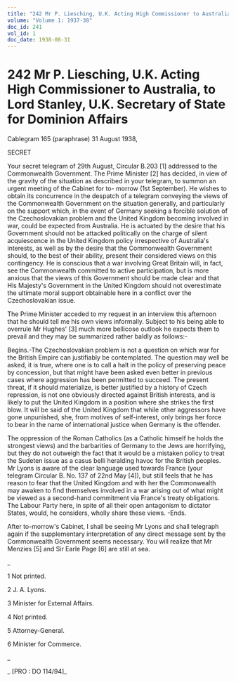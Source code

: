 ```yaml
---
title: "242 Mr P. Liesching, U.K. Acting High Commissioner to Australia, to Lord Stanley, U.K. Secretary of State for Dominion Affairs"
volume: "Volume 1: 1937-38"
doc_id: 241
vol_id: 1
doc_date: 1938-08-31
---
```


# 242 Mr P. Liesching, U.K. Acting High Commissioner to Australia, to Lord Stanley, U.K. Secretary of State for Dominion Affairs

Cablegram 165 (paraphrase) 31 August 1938,

SECRET

Your secret telegram of 29th August, Circular B.203 [1] addressed to the Commonwealth Government. The Prime Minister [2] has decided, in view of the gravity of the situation as described in your telegram, to summon an urgent meeting of the Cabinet for to- morrow (1st September). He wishes to obtain its concurrence in the despatch of a telegram conveying the views of the Commonwealth Government on the situation generally, and particularly on the support which, in the event of Germany seeking a forcible solution of the Czechoslovakian problem and the United Kingdom becoming involved in war, could be expected from Australia. He is actuated by the desire that his Government should not be attacked politically on the charge of silent acquiescence in the United Kingdom policy irrespective of Australia's interests, as well as by the desire that the Commonwealth Government should, to the best of their ability, present their considered views on this contingency. He is conscious that a war involving Great Britain will, in fact, see the Commonwealth committed to active participation, but is more anxious that the views of this Government should be made clear and that His Majesty's Government in the United Kingdom should not overestimate the ultimate moral support obtainable here in a conflict over the Czechoslovakian issue.

The Prime Minister acceded to my request in an interview this afternoon that he should tell me his own views informally. Subject to his being able to overrule Mr Hughes' [3] much more bellicose outlook he expects them to prevail and they may be summarized rather baldly as follows:-

Begins.-The Czechoslovakian problem is not a question on which war for the British Empire can justifiably be contemplated. The question may well be asked, it is true, where one is to call a halt in the policy of preserving peace by concession, but that might have been asked even better in previous cases where aggression has been permitted to succeed. The present threat, if it should materialize, is better justified by a history of Czech repression, is not one obviously directed against British interests, and is likely to put the United Kingdom in a position where she strikes the first blow. It will be said of the United Kingdom that while other aggressors have gone unpunished, she, from motives of self-interest, only brings her force to bear in the name of international justice when Germany is the offender.

The oppression of the Roman Catholics (as a Catholic himself he holds the strongest views) and the barbarities of Germany to the Jews are horrifying, but they do not outweigh the fact that it would be a mistaken policy to treat the Sudeten issue as a casus belli heralding havoc for the British peoples. Mr Lyons is aware of the clear language used towards France (your telegram Circular B. No. 137 of 22nd May [4]), but still feels that he has reason to fear that the United Kingdom and with her the Commonwealth may awaken to find themselves involved in a war arising out of what might be viewed as a second-hand commitment via France's treaty obligations. The Labour Party here, in spite of all their open antagonism to dictator States, would, he considers, wholly share these views. -Ends.

After to-morrow's Cabinet, I shall be seeing Mr Lyons and shall telegraph again if the supplementary interpretation of any direct message sent by the Commonwealth Government seems necessary. You will realize that Mr Menzies [5] and Sir Earle Page [6] are still at sea.

_

1 Not printed.

2 J. A. Lyons.

3 Minister for External Affairs.

4 Not printed.

5 Attorney-General.

6 Minister for Commerce.

_

_ [PRO : DO 114/94]_

